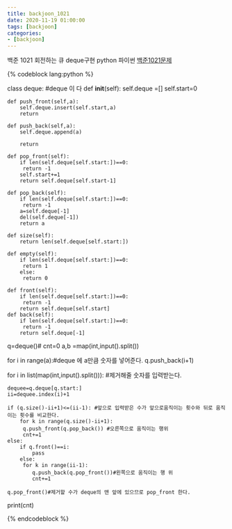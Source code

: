 ```yaml
---
title: backjoon_1021
date: 2020-11-19 01:00:00
tags: [backjoon]
categories:
- [backjoon]
---
```


백준 1021 회전하는 큐 deque구현 python 파이썬
[백준1021문제](https://www.acmicpc.net/problem/1021)

{% codeblock lang:python %}

class deque: #deque 이 다
    def __init__(self):
        self.deque =[]
        self.start=0

    def push_front(self,a):
        self.deque.insert(self.start,a)
        return

    def push_back(self,a):
        self.deque.append(a)

        return

    def pop_front(self):
        if len(self.deque[self.start:])==0:
         return -1
        self.start+=1
        return self.deque[self.start-1]

    def pop_back(self):
        if len(self.deque[self.start:])==0:
         return -1
        a=self.deque[-1]
        del(self.deque[-1])
        return a

    def size(self):   
        return len(self.deque[self.start:])

    def empty(self):
        if len(self.deque[self.start:])==0:
         return 1
        else:
         return 0

    def front(self):
        if len(self.deque[self.start:])==0:
         return -1
        return self.deque[self.start]
    def back(self):
        if len(self.deque[self.start:])==0:
         return -1
        return self.deque[-1]

q=deque()#
cnt=0
a,b =map(int,input().split())

for i in range(a):#deque 에 a만큼 숫자를 넣어준다.
    q.push_back(i+1)

for i  in list(map(int,input().split())): #제거해줄 숫자를 입력받는다.

    dequee=q.deque[q.start:]
    ii=dequee.index(i)+1

    if (q.size()-ii+1)<=(ii-1): #앞으로 입력받은 수가 앞으로움직이는 횟수와 뒤로 움직이는 횟수를 비교한다.
        for k in range(q.size()-ii+1):
         q.push_front(q.pop_back()) #오른쪽으로 움직이는 행위
         cnt+=1
    else:
        if q.front()==i:
            pass
        else:
         for k in range(ii-1):
            q.push_back(q.pop_front())#왼쪽으로 움직이는 행 위
            cnt+=1

    q.pop_front()#제거할 수가 deque의 맨 앞에 있으므로 pop_front 한다.  
print(cnt)



{% endcodeblock %}
